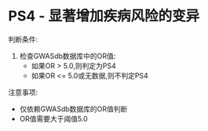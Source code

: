 # PS4 - 显著增加疾病风险的变异

判断条件:
1. 检查GWASdb数据库中的OR值:
   - 如果OR > 5.0,则判定为PS4
   - 如果OR <= 5.0或无数据,则不判定PS4

注意事项:
- 仅依赖GWASdb数据库的OR值判断
- OR值需要大于阈值5.0 